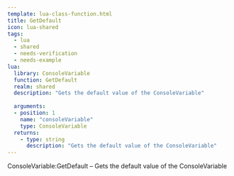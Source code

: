 ```yaml
---
template: lua-class-function.html
title: GetDefault
icon: lua-shared
tags:
  - lua
  - shared
  - needs-verification
  - needs-example
lua:
  library: ConsoleVariable
  function: GetDefault
  realm: shared
  description: "Gets the default value of the ConsoleVariable"
  
  arguments:
  - position: 1
    name: "consoleVariable"
    type: ConsoleVariable
  returns:
    - type: string
      description: "Gets the default value of the ConsoleVariable"
---
```


<div class="lua__search__keywords">
ConsoleVariable:GetDefault &#x2013; Gets the default value of the ConsoleVariable
</div>
